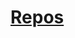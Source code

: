 ﻿---
!LinkItem
Link: resting_hd.md
NameLink: <!--NameLink-->[Repos](hd_resting.md)<!--/NameLink-->
Id: manage_health_hd.md#repos
ParentLink: manage_health_hd.md#gérer-la-santé
Name: Repos
ParentName: Gérer la santé
---




# [Repos](hd_resting.md)



